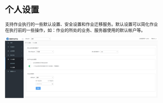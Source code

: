 # 个人设置

支持作业执行的一些默认设置、安全设置和作业迁移服务。默认设置可以简化作业在执行前的一些操作，如：作业的所处的业务、服务器使用的默认帐户等。

![-w2020](../assets/个人设置.png)
